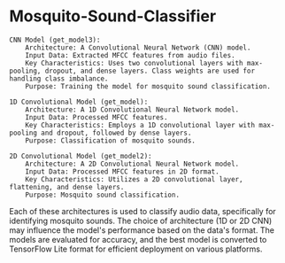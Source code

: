 # Mosquito-Sound-Classifier

    CNN Model (get_model3):
        Architecture: A Convolutional Neural Network (CNN) model.
        Input Data: Extracted MFCC features from audio files.
        Key Characteristics: Uses two convolutional layers with max-pooling, dropout, and dense layers. Class weights are used for handling class imbalance.
        Purpose: Training the model for mosquito sound classification.

    1D Convolutional Model (get_model):
        Architecture: A 1D Convolutional Neural Network model.
        Input Data: Processed MFCC features.
        Key Characteristics: Employs a 1D convolutional layer with max-pooling and dropout, followed by dense layers.
        Purpose: Classification of mosquito sounds.

    2D Convolutional Model (get_model2):
        Architecture: A 2D Convolutional Neural Network model.
        Input Data: Processed MFCC features in 2D format.
        Key Characteristics: Utilizes a 2D convolutional layer, flattening, and dense layers.
        Purpose: Mosquito sound classification.

Each of these architectures is used to classify audio data, specifically for identifying mosquito sounds. The choice of architecture (1D or 2D CNN) may influence the model's performance based on the data's format. The models are evaluated for accuracy, and the best model is converted to TensorFlow Lite format for efficient deployment on various platforms.
